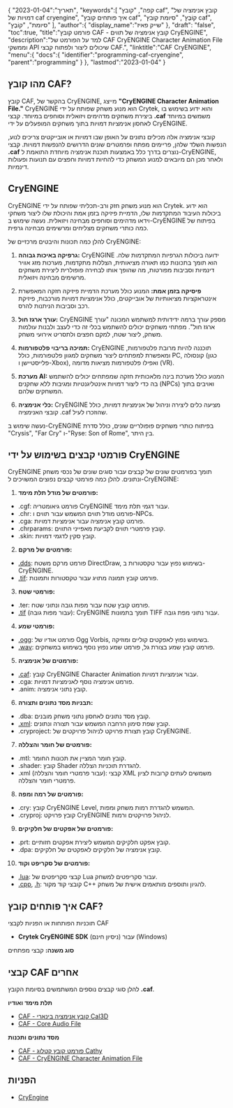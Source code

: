 {
"תאריך":"2023-01-04",
   "keywords":[
"קפה",
"קובץ caf",
"קובץ אנימציה של דמויות של caf cryengine",
"איך פותחים קובץ caf",
"קוֹבֶץ",
"סיומת קובץ caf",
"סיומת",
"קוֹבֶץ"
],
   "author":{
"display_name":"שייק פאיז"
},
"draft": "false",
"toc":true,
"title":"פורמט קובץ CAF - קובץ אנימציה של תווים CryENGINE",
   "description":"למד על הפורמט של CAF CryENGINE Character Animation File וממשקי API שיכולים ליצור ולפתוח קבצי CAF.",
   "linktitle":"CAF CryENGINE",
   "menu":{
      "docs":{
         "identifier":"programming-caf-cryengine",
         "parent":"programming"
}
},
"lastmod":"2023-01-04"
}

## מהו קובץ CAF?

קובץ CAF, בהקשר של CryENGINE, מייצג **"CryENGINE Character Animation File."** CryENGINE הוא מנוע משחק שפותח על ידי Crytek, והוא ידוע בשימוש בו ביצירת משחקים מדהימים ויזואלית וסוחפים במיוחד. קבצי **.caf** משמשים במיוחד לאחסון אנימציות דמויות בתוך משחקים המופעלים על ידי CryENGINE.

קובצי אנימציה אלה מכילים נתונים על האופן שבו דמויות או אובייקטים צריכים לנוע, הנפשות השלד שלהן, פריימים מפתח ופרמטרים שונים הדרושים להנפשות דמויות. קבצי **.caf** נוצרים בדרך כלל באמצעות תוכנת אנימציה מיוחדת התואמת ל-CryENGINE, ולאחר מכן הם מיובאים למנוע המשחק כדי להחיות דמויות וחפצים עם תנועות ופעולות דינמיות.

## CryENGINE

CryENGINE הוא מנוע משחק חזק ורב-תכליתי שפותח על ידי Crytek. הוא ידוע ביכולות העיבוד המתקדמות שלו, הדמיית פיזיקה בזמן אמת והיכולת שלו ליצור משחקי וידאו מדהימים וסוחפים מבחינה ויזואלית. נעשה שימוש ב-CryENGINE בפיתוח של כמה כותרי משחקים מצליחים ומרשימים מבחינה גרפית.

להלן כמה תכונות והיבטים מרכזיים של CryENGINE:

1. **גרפיקה באיכות גבוהה:** CryENGINE ידועה ביכולות הגרפיות המתקדמות שלה. הוא תומך בתכונות כמו תאורה מציאותית, הצללות מתקדמות, מערכות מזג אוויר דינמיות וסביבות מפורטות, מה שהופך אותו לבחירה פופולרית ליצירת משחקים מרשימים מבחינה ויזואלית.
    
















2. **פיסיקה בזמן אמת:** המנוע כולל מערכת הדמיית פיזיקה חזקה המאפשרת אינטראקציות מציאותיות של אובייקטים, כולל אנימציות דמויות מורכבות, פיזיקת רכב וסביבות הניתנות להרס.
    
















3. **עורך ארגז חול:** CryENGINE מספק עורך ברמה ידידותית למשתמש המכונה "עורך ארגז חול". מפתחי משחקים יכולים להשתמש בכלי זה כדי לעצב ולבנות עולמות משחק, ליצור שטח, למקם חפצים ולתסריט אירועי משחק.
    
















4. **תמיכה בריבוי פלטפורמות:** CryENGINE תוכננה להיות מרובת פלטפורמות, ומאפשרת למפתחים ליצור משחקים למגוון פלטפורמות, כולל PC, קונסולה (כגון פלייסטיישן ו-Xbox), ואפילו פלטפורמות מציאות מדומה (VR).
    
















5. **מערכת AI:** המנוע כולל מערכת בינה מלאכותית חזקה שמפתחים יכולים להשתמש בה כדי ליצור דמויות אינטליגנטיות ומגיבות ללא שחקנים (NPCs) ואויבים בתוך המשחקים שלהם.
    
















6. **כלי אנימציה:** CryENGINE מציעה כלים ליצירה וניהול של אנימציות דמויות, כולל קובצי האנימציה .caf שהוזכרו לעיל.
    
















נעשה שימוש ב-CryENGINE בפיתוח כותרי משחקים פופולריים שונים, כולל סדרת "Crysis", "Far Cry" ו-"Ryse: Son of Rome", בין היתר.

## פורמטי קבצים בשימוש על ידי CryENGINE

CryENGINE תומך בפורמטים שונים של קבצים עבור סוגים שונים של נכסי משחק ונתונים. להלן כמה פורמטי קבצים נפוצים המשויכים ל-CryENGINE:

1. **פורמטים של מודל תלת מימד:**
    
















- .cgf: פורמט גיאומטריה CryENGINE עבור דגמי תלת מימד.
- .chr: פורמט מודל תווים המשמש עבור תווים ו-NPCs.
- .cga: פורמט קובץ אנימציה עבור אנימציות דמויות.
- .chrparams: קובץ פרמטרי תווים לקביעת מאפייני התווים.
- .skin: קובץ סקין לדגמי דמויות.
2. **פורמטים של מרקם:**
    
















- [.dds](/he/image/dds/): פורמט מרקם משטח DirectDraw, בשימוש נפוץ עבור טקסטורות ב-CryENGINE.
- [.tif](/he/image/tiff/): פורמט קובץ תמונה מתויג עבור טקסטורות ותמונות.
3. **פורמטי שטח:**
    
















- .ter: פורמט קובץ שטח עבור מפות גובה ונתוני שטח.
- [.tif](/he/image/tiff/) (עבור מפות גובה): CryENGINE תומך בתמונות TIFF עבור נתוני מפת גובה.
4. **פורמטי שמע:**
    
















- [.ogg](/he/audio/ogg/): פורמט אודיו של Ogg Vorbis, בשימוש נפוץ לאפקטים קוליים ומוזיקה.
- [.wav](/he/audio/wav/): פורמט קובץ שמע בצורת גל, פורמט שמע נפוץ נוסף בשימוש במשחקים.
5. **פורמטים של אנימציה:**
    
















- [.caf](/he/database/caf/): קובץ CryENGINE Character Animation עבור אנימציות דמויות.
- .cga: פורמט אנימציה נוסף לאנימציות דמויות.
- .anim: קובץ נתוני אנימציה.
6. **תבניות מסד נתונים ותצורה:**
    
















- .dba: קובץ מסד נתונים לאחסון נתוני משחק מובנים.
- [.xml](/he/web/xml/): קובץ שפת סימון הרחבה המשמש עבור תצורה ונתונים.
- .cryproject: קובץ תצורת פרויקט לניהול פרויקטים של CryENGINE.
7. **פורמטים של חומר והצללה:**
    
















- .mtl: קובץ חומר המציין את תכונות החומר.
- .shader: קובץ Shader להגדרת תוכניות הצללה.
- .xml (עבור פרמטרי חומר והצללה): קבצי XML משמשים לעתים קרובות לציון פרמטרי חומר והצללה.
8. **פורמטים של רמה ומפה:**
    
















- .cry: קובץ CryENGINE Level, המשמש להגדרת רמות משחק ומפות.
- .cryproj: קובץ פרויקט CryENGINE לניהול פרויקטים ורמות.
9. **פורמטים של אפקטים של חלקיקים:**
    
















- .prt: קובץ אפקט חלקיקים המשמש ליצירת אפקטים חזותיים.
- .dpa: קובץ אנימציה של חלקיקים לאפקטים של חלקיקים.
10. **פורמטים של סקריפט וקוד:**
    
















- [.lua](/he/programming/lua/): קבצי סקריפטים של Lua עבור סקריפטים למשחק.
- [.cpp](/he/programming/cpp/), [.h](/he/programming/h/): קובצי קוד מקור C++ להגיון ותוספים מותאמים אישית של משחק.

## איך פותחים קובץ CAF?

תוכניות הפותחות או הפניות לקבצי CAF

- **Crytek CryENGINE SDK** (ניסיון חינם) עבור (Windows)

**סוג משנה:** קבצי מפתחים

## קבצי CAF אחרים

להלן סוגי קבצים נוספים המשתמשים בסיומת הקובץ **.caf**.

**תלת מימד ואודיו**
- [CAF - קובץ אנימציה בינארי Cal3D](/he/3d/caf-cal3d/)
- [CAF - Core Audio File](/he/audio/caf/)

**מסד נתונים ותכנות**
- [CAF - פורמט קובץ קטלוג Cathy](/he/database/caf/)
- [CAF - CryENGINE Character Animation File](/he/programming/caf-cryengine/)

## הפניות
* [CryEngine](https://en.wikipedia.org/wiki/CryEngine)

